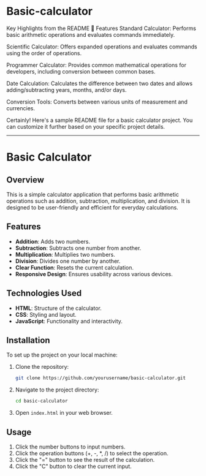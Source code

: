 # Basic-calculator
Key Highlights from the README
🧮 Features
Standard Calculator: Performs basic arithmetic operations and evaluates commands immediately.

Scientific Calculator: Offers expanded operations and evaluates commands using the order of operations.

Programmer Calculator: Provides common mathematical operations for developers, including conversion between common bases.

Date Calculation: Calculates the difference between two dates and allows adding/subtracting years, months, and/or days.

Conversion Tools: Converts between various units of measurement and currencies.

Certainly! Here's a sample README file for a basic calculator project. You can customize it further based on your specific project details.

---

# Basic Calculator

## Overview

This is a simple calculator application that performs basic arithmetic operations such as addition, subtraction, multiplication, and division. It is designed to be user-friendly and efficient for everyday calculations.

## Features

* **Addition**: Adds two numbers.
* **Subtraction**: Subtracts one number from another.
* **Multiplication**: Multiplies two numbers.
* **Division**: Divides one number by another.
* **Clear Function**: Resets the current calculation.
* **Responsive Design**: Ensures usability across various devices.

## Technologies Used

* **HTML**: Structure of the calculator.
* **CSS**: Styling and layout.
* **JavaScript**: Functionality and interactivity.

## Installation

To set up the project on your local machine:

1. Clone the repository:

   ```bash
   git clone https://github.com/yourusername/basic-calculator.git
   ```

2. Navigate to the project directory:

   ```bash
   cd basic-calculator
   ```

3. Open `index.html` in your web browser.

## Usage

1. Click the number buttons to input numbers.
2. Click the operation buttons (+, -, \*, /) to select the operation.
3. Click the "=" button to see the result of the calculation.
4. Click the "C" button to clear the current input.


